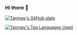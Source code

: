 ### Hi there 👋

<!--
**durejatanmay/durejatanmay** is a ✨ _special_ ✨ repository because its `README.md` (this file) appears on your GitHub profile.

Here are some ideas to get you started:

- 🔭 I’m currently working on ...
- 🌱 I’m currently learning ...
- 👯 I’m looking to collaborate on ...
- 🤔 I’m looking for help with ...
- 💬 Ask me about ...
- 📫 How to reach me: ...
- 😄 Pronouns: ...
- ⚡ Fun fact: ...
-->

[![Tanmay's GitHub stats](https://github-readme-stats.vercel.app/api?username=durejatanmay&count_private=true&show_icons=true&theme=radical)](https://github.com/durejatanmay)


[![Tanmay's Top Languages Used](https://github-readme-stats.vercel.app/api/top-langs/?username=durejatanmay&layout=compact)](https://github.com/durejatanmay)
